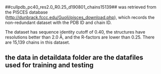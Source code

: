 
##cullpdb_pc40_res2.0_R0.25_d190801_chains15139## was retrieved from the PISCES database (http://dunbrack.fccc.edu/Guoli/pisces_download.php), which records the non-redundant dataset with the PDB ID and chain ID. 

The dataset has sequence identity cutoff of 0.40, the structures have resolutions better than 2.0 Å, and the R-factors are lower than 0.25. There are 15,139 chains in this dataset.

## the data in **detaildata** folder are the datafiles used for training and testing   

  
